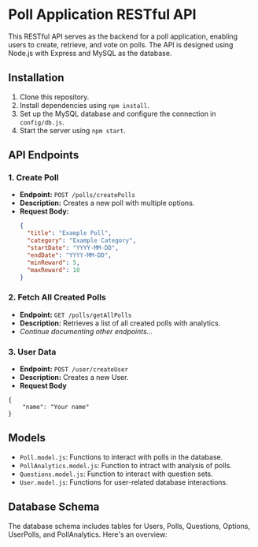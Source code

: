 # Poll Application RESTful API

This RESTful API serves as the backend for a poll application, enabling users to create, retrieve, and vote on polls. The API is designed using Node.js with Express and MySQL as the database.

## Installation

1. Clone this repository.
2. Install dependencies using `npm install`.
3. Set up the MySQL database and configure the connection in `config/db.js`.
4. Start the server using `npm start`.

## API Endpoints

### 1. Create Poll

- **Endpoint:** `POST /polls/createPolls`
- **Description:** Creates a new poll with multiple options.
- **Request Body:**
  ```json
  {
    "title": "Example Poll",
    "category": "Example Category",
    "startDate": "YYYY-MM-DD",
    "endDate": "YYYY-MM-DD",
    "minReward": 5,
    "maxReward": 10
  }

### 2. Fetch All Created Polls

- **Endpoint:** `GET /polls/getAllPolls`
- **Description:** Retrieves a list of all created polls with analytics.
- *Continue documenting other endpoints...*

### 3. User Data

- **Endpoint:** `POST /user/createUser`
- **Description:** Creates a new User.
- **Request Body**

```
{
    "name": "Your name"
}
```


## Models

- `Poll.model.js`: Functions to interact with polls in the database.
- `PollAnalytics.model.js`: Function to intract with analysis of polls.
- `Questions.model.js`: Function to interact with question sets. 
- `User.model.js`: Functions for user-related database interactions.

## Database Schema

The database schema includes tables for Users, Polls, Questions, Options, UserPolls, and PollAnalytics. Here's an overview:


